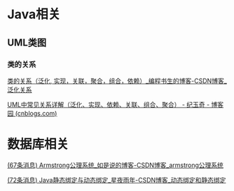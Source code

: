 # Java相关

## UML类图

### 类的关系

[ 类的关系（泛化, 实现，关联，聚合，组合，依赖）_编程书生的博客-CSDN博客_泛化关系](https://blog.csdn.net/weixin_42927264/article/details/82963556)

[UML中常见关系详解（泛化、实现、依赖、关联、组合、聚合） - 纪玉奇 - 博客园 (cnblogs.com)](https://www.cnblogs.com/jiyuqi/p/4571543.html)

# 数据库相关

[(67条消息) Armstrong公理系统_如是说的博客-CSDN博客_armstrong公理系统](https://blog.csdn.net/lishanleilixin/article/details/89961833)

[(72条消息) Java静态绑定与动态绑定_星夜雨年-CSDN博客_动态绑定和静态绑定](https://blog.csdn.net/zhangjk1993/article/details/24066085)

